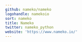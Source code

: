 ```yaml
---
github: nameko/nameko
logohandle: namekoio
sort: nameko
title: Nameko
twitter: nameko_python
website: 'https://www.nameko.io/'
---
```

